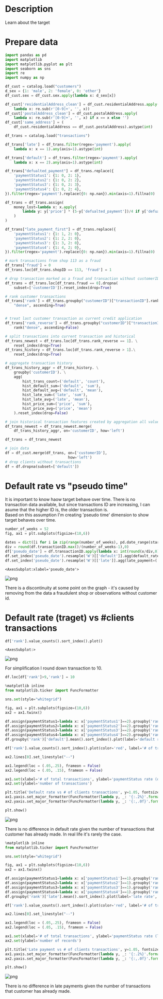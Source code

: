# Description

Learn about the target 

# Prepare data 



```python
import pandas as pd
import matplotlib
import matplotlib.pyplot as plt
import seaborn as sns
import re
import numpy as np
```


```python
df_cust = catalog.load("customers")
d_sex = {1: 'male', 2: 'female', 0: 'other'}
df_cust.sex = df_cust.sex.apply(lambda x: d_sex[x])

df_cust['residentialAddress_clean'] = df_cust.residentialAddress.apply(
    lambda x: re.sub(r'[0-9]+', '', x))
df_cust['postalAddress_clean'] = df_cust.postalAddress.apply(
    lambda x: re.sub(r'[0-9]+', '', x) if x == x else '')
df_cust['same_address'] = (
    df_cust.residentialAddress == df_cust.postalAddress).astype(int)
```


```python
df_trans = catalog.load("transactions")

df_trans['late'] = df_trans.filter(regex='payment').apply(
    lambda x: x == 1).any(axis=1).astype(int)

df_trans['default'] = df_trans.filter(regex='payment').apply(
    lambda x: x == 2).any(axis=1).astype(int)

df_trans["defualted_payment"] = df_trans.replace({
    'paymentStatus1': {1: 0, 2: 1},
    'paymentStatus2': {1: 0, 2: 2},
    'paymentStatus3': {1: 0, 2: 3},
    'paymentStatus4': {1: 0, 2: 4},
}).filter(regex='payment').replace({0: np.nan}).min(axis=1).fillna(0)

df_trans = df_trans.assign(
    money_lost=lambda x: x.apply(
        lambda y: y['price'] * (5-y['defualted_payment'])/4 if y['defualted_payment'] > 0 else 0, axis=1
    )
)

df_trans["late_payment_first"] = df_trans.replace({
    'paymentStatus1': {1: 1, 2: 0},
    'paymentStatus2': {1: 2, 2: 0},
    'paymentStatus3': {1: 3, 2: 0},
    'paymentStatus4': {1: 4, 2: 0},
}).filter(regex='payment').replace({0: np.nan}).min(axis=1).fillna(0)

# mark transactions from shop 113 as a fraud
df_trans['fraud'] = 0
df_trans.loc[df_trans.shopID == 113, 'fraud'] = 1

# drop transaction marked as a fraud and transaction without customerID
df_trans = df_trans.loc[df_trans.fraud == 0].dropna(
    subset=['customerID']).reset_index(drop=True)

# rank customer transactions
df_trans['rank'] = df_trans.groupby("customerID")["transactionID"].rank(
    "dense", ascending=True)


# treat last customer transaction as current credit application
df_trans['rank_reverse'] = df_trans.groupby("customerID")["transactionID"]. \
    rank("dense", ascending=False)

# split transactions into current transaction and historical
df_trans_newest = df_trans.loc[df_trans.rank_reverse == 1]. \
    reset_index(drop=True)
df_trans_history = df_trans.loc[df_trans.rank_reverse > 1].\
    reset_index(drop=True)

# aggregate transaction history
df_trans_history_aggr = df_trans_history. \
    groupby('customerID'). \
    agg(
        hist_trans_count=('default', 'count'),
        hist_default_sum=('default', 'sum'),
        hist_default_avg=('default', 'mean'),
        hist_late_sum=('late', 'sum'),
        hist_late_avg=('late', 'mean'),
        hist_price_sum=('price', 'sum'),
        hist_price_avg=('price', 'mean')
    ).reset_index(drop=False)

# join historical transaction features created by aggregation all values
df_trans_newest = df_trans_newest.merge(
    df_trans_history_aggr, on='customerID', how='left')

df_trans = df_trans_newest
```


```python
# join data
df = df_cust.merge(df_trans, on=['customerID'],
                             how='left')
# drop clients without transactions
df = df.dropna(subset=['default'])
```

# Default rate vs "pseudo time"

It is important to know haow target behave over time.
There is no transaction data available, but since transactions ID are increasing, I can asume that the higher ID is, the older transaction is.       
Based on this assumption I'm creating 'pseudo time' dimension to show target behaves over time.



```python
number_of_weeks = 52
fig, ax1 = plt.subplots(figsize=(10,6))

dates = dict([i for i in zip(range(number_of_weeks), pd.date_range(start='2020-01-01', end='2020-12-31',periods=number_of_weeks))])
div = round(df.transactionID.max()/(number_of_weeks-1),0)
df['pseudo_date'] = df.transactionID.apply(lambda x: int(round(x/div,0))).map(lambda x: dates[x])
df.set_index('pseudo_date').resample('W')[['default']].agg(default_rate=('default', 'mean')).plot(ax=ax1)
df.set_index('pseudo_date').resample('W')[['late']].agg(late_payment=('late', 'mean')).plot(ax=ax1)

```




    <AxesSubplot:xlabel='pseudo_date'>




    
![png](02_Target_files/02_Target_9_1.png)
    


There is a discontinuity at some point on the graph - it's caused by removing from the data a fraudulent shop or observations without customer id.

# Default rate (traget) vs #clients transactions


```python
df['rank'].value_counts().sort_index().plot()
```




    <AxesSubplot:>




    
![png](02_Target_files/02_Target_12_1.png)
    


For simplification I round down transaction to 10.


```python
df.loc[df['rank']>9,'rank'] = 10
```


```python
%matplotlib inline
from matplotlib.ticker import FuncFormatter

sns.set(style="whitegrid")

fig, ax1 = plt.subplots(figsize=(10,6))
ax2 = ax1.twinx()

df.assign(paymentStatus1=lambda x: x['paymentStatus1']==2).groupby('rank')['paymentStatus1'].mean().sort_index().plot(label='paymentStatus1 default %', ax=ax1)
df.assign(paymentStatus2=lambda x: x['paymentStatus2']==2).groupby('rank')['paymentStatus2'].mean().sort_index().plot(label='paymentStatus2 default %', ax=ax1)
df.assign(paymentStatus3=lambda x: x['paymentStatus3']==2).groupby('rank')['paymentStatus3'].mean().sort_index().plot(label='paymentStatus3 default %', ax=ax1)
df.assign(paymentStatus4=lambda x: x['paymentStatus4']==2).groupby('rank')['paymentStatus4'].mean().sort_index().plot(label='paymentStatus4 default %', ax=ax1)
df.groupby('rank')['default'].mean().sort_index().plot(label='default rate', ax=ax1)

df['rank'].value_counts().sort_index().plot(color='red', label='# of transactions' ,ax=ax2)

ax2.lines[0].set_linestyle("--")

ax1.legend(loc = (.05,.25), frameon = False)
ax2.legend(loc = (.05, .15), frameon = False)

ax1.set(xlabel='# of total transactions', ylabel='paymentStatus rate (default)')
ax2.set(ylabel='number of transactions')

plt.title('Default rate vs # of clients transactions', y=1.05, fontsize = 16)
ax1.yaxis.set_major_formatter(FuncFormatter(lambda y, _: '{:.2%}'.format(y))) 
ax2.yaxis.set_major_formatter(FuncFormatter(lambda y, _: '{:,.0f}'.format(y))) 

plt.show()

```


    
![png](02_Target_files/02_Target_15_0.png)
    


There is no difference in default rate given the number of transactions that customer has already made.
In real life it's rarely the case.


```python
%matplotlib inline
from matplotlib.ticker import FuncFormatter

sns.set(style="whitegrid")

fig, ax1 = plt.subplots(figsize=(10,6))
ax2 = ax1.twinx()

df.assign(paymentStatus1=lambda x: x['paymentStatus1']==1).groupby('rank')['paymentStatus1'].mean().sort_index().plot(label='paymentStatus1 late payment %', ax=ax1)
df.assign(paymentStatus2=lambda x: x['paymentStatus2']==1).groupby('rank')['paymentStatus2'].mean().sort_index().plot(label='paymentStatus2 late payment %', ax=ax1)
df.assign(paymentStatus3=lambda x: x['paymentStatus3']==1).groupby('rank')['paymentStatus3'].mean().sort_index().plot(label='paymentStatus3 late payment %', ax=ax1)
df.assign(paymentStatus4=lambda x: x['paymentStatus4']==1).groupby('rank')['paymentStatus4'].mean().sort_index().plot(label='paymentStatus4 late payment %', ax=ax1)
df.groupby('rank')['late'].mean().sort_index().plot(label='late rate', ax=ax1)

df['rank'].value_counts().sort_index().plot(color='red', label='# of transactions' ,ax=ax2)

ax2.lines[0].set_linestyle("--")

ax1.legend(loc = (.05,.25), frameon = False)
ax2.legend(loc = (.05, .15), frameon = False)

ax1.set(xlabel='# of total transactions', ylabel='paymentStatus rate (late)')
ax2.set(ylabel='number of records')

plt.title('Late payment vs # of clients transactions', y=1.05, fontsize = 16)
ax1.yaxis.set_major_formatter(FuncFormatter(lambda y, _: '{:.2%}'.format(y))) 
ax2.yaxis.set_major_formatter(FuncFormatter(lambda y, _: '{:,.0f}'.format(y))) 

plt.show()

```


    
![png](02_Target_files/02_Target_17_0.png)
    


There is no difference in late payments given the number of transactions that customer has already made.     

